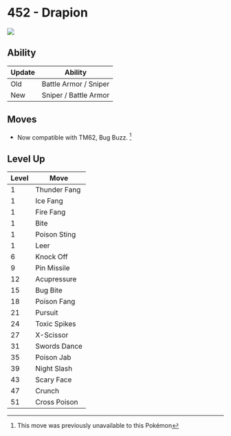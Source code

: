 # 452 - Drapion
![][452]

## Ability

Update | Ability
---    | ---
Old    | Battle Armor / Sniper
New    | Sniper / Battle Armor

## Moves

 - Now compatible with TM62, Bug Buzz. [^1]

## Level Up

Level | Move
---   | ---
  1   | Thunder Fang
  1   | Ice Fang
  1   | Fire Fang
  1   | Bite
  1   | Poison Sting
  1   | Leer
  6   | Knock Off
  9   | Pin Missile
 12   | Acupressure
 15   | Bug Bite
 18   | Poison Fang
 21   | Pursuit
 24   | Toxic Spikes
 27   | X-Scissor
 31   | Swords Dance
 35   | Poison Jab
 39   | Night Slash
 43   | Scary Face
 47   | Crunch
 51   | Cross Poison



[452]: ../img/pokemon/452.png

[^1]: This move was previously unavailable to this Pokémon